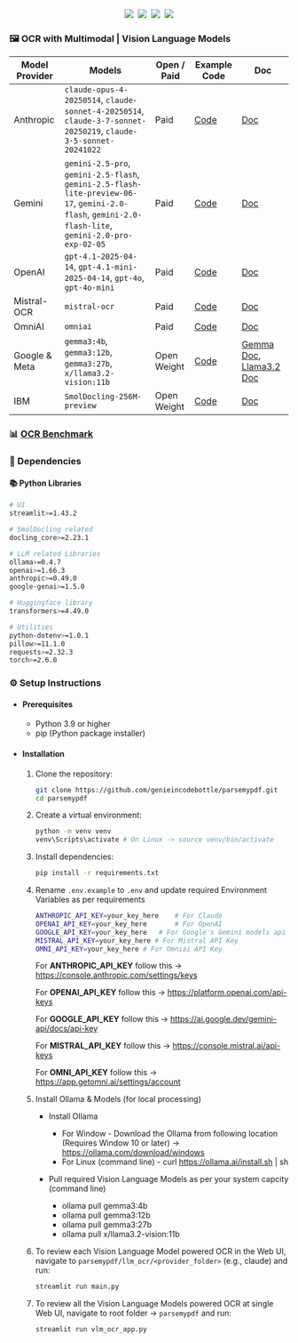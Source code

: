 <div align="center">
    <a target="_blank" href="https://www.youtube.com/@genieincodebottle"><img src="https://img.shields.io/badge/YouTube-11.4K-blue"></a>&nbsp;
    <a target="_blank" href="https://www.linkedin.com/in/rajesh-srivastava"><img src="https://img.shields.io/badge/style--5eba00.svg?label=LinkedIn&logo=linkedin&style=social"></a>&nbsp;
    <a target="_blank" href="https://www.instagram.com/genieincodebottle/"><img src="https://img.shields.io/badge/51K-C13584?style=flat-square&labelColor=C13584&logo=instagram&logoColor=white&link=https://www.instagram.com/eduardopiresbr/"></a>&nbsp;
    <a target="_blank" href="https://x.com/zero2nn"><img src="https://img.shields.io/twitter/url/https/twitter.com/cloudposse.svg?style=social&label=%20%40zero2nn"></a>
</div>

### 🖼️ OCR with Multimodal | Vision Language Models

| Model Provider | Models                                                       | Open / Paid | Example Code     | Doc       |
| -------------- | ------------------------------------------------------------ | ------------------ | -------- |---------- |
| Anthropic      | `claude-opus-4-20250514`, `claude-sonnet-4-20250514`, `claude-3-7-sonnet-20250219`, `claude-3-5-sonnet-20241022`   | Paid               | [Code](/vlm_ocr/anthropic/main.py)              | [Doc](https://www.anthropic.com/claude/sonnet)                                                                                |
| Gemini         | `gemini-2.5-pro`, `gemini-2.5-flash`, `gemini-2.5-flash-lite-preview-06-17`, `gemini-2.0-flash`, `gemini-2.0-flash-lite`, `gemini-2.0-pro-exp-02-05` | Paid               | [Code](/vlm_ocr/gemini/main.py)              | [Doc](https://ai.google.dev/gemini-api/docs/models)
| OpenAI         | `gpt-4.1-2025-04-14`, `gpt-4.1-mini-2025-04-14`, `gpt-4o`, `gpt-4o-mini` | Paid               | [Code](/vlm_ocr/openai//main.py)              | [Doc](https://platform.openai.com/docs/models/gpt-4o)
| Mistral-OCR        | `mistral-ocr`                                                | Paid  | [Code](/vlm_ocr/mistral_ocr/main.py)              | [Doc](https://docs.mistral.ai/capabilities/document/)
| OmniAI         | `omniai`                                                     | Paid  | [Code](/vlm_ocr/omniai/main.py)              | [Doc](https://docs.getomni.ai/docs/introduction)
| Google & Meta         | `gemma3:4b`, `gemma3:12b`, `gemma3:27b`, `x/llama3.2-vision:11b` | Open Weight  | [Code](/vlm_ocr/ollama_models/main.py)              | [Gemma Doc](https://blog.google/technology/developers/gemma-3/), [Llama3.2 Doc](https://ai.meta.com/blog/llama-3-2-connect-2024-vision-edge-mobile-devices/)
| IBM         | `SmolDocling-256M-preview`                                       | Open Weight | [Code](/vlm_ocr/smol_docling//main.py)              | [Doc](https://huggingface.co/ds4sd/SmolDocling-256M-preview)

### 📊 [OCR Benchmark](https://github.com/getomni-ai/benchmark?tab=readme-ov-file#omni-ocr-benchmark) 

### 🔗 Dependencies

#### 📚 Python Libraries
```bash
# UI
streamlit>=1.43.2 

# SmolDocling related
docling_core>=2.23.1

# LLM related Libraries
ollama>=0.4.7
openai>=1.66.3
anthropic>=0.49.0
google-genai>=1.5.0

# Huggingface library
transformers>=4.49.0

# Utilities
python-dotenv>=1.0.1
pillow>=11.1.0 
requests>=2.32.3
torch>=2.6.0
```

### ⚙️ Setup Instructions

- #### Prerequisites
   - Python 3.9 or higher
   - pip (Python package installer)

- #### Installation
   1. Clone the repository:
      ```bash
      git clone https://github.com/genieincodebottle/parsemypdf.git
      cd parsemypdf
      ```
   2. Create a virtual environment:
      ```bash
      python -m venv venv
      venv\Scripts\activate # On Linux -> source venv/bin/activate
      ```
   3. Install dependencies:
      ```bash
      pip install -r requirements.txt
      ```
   4. Rename `.env.example` to `.env` and update required Environment Variables as per requirements
      ```bash
      ANTHROPIC_API_KEY=your_key_here    # For Claude
      OPENAI_API_KEY=your_key_here       # For OpenAI
      GOOGLE_API_KEY=your_key_here   # For Google's Gemini models api key
      MISTRAL_API_KEY=your_key_here # For Mistral API Key
      OMNI_API_KEY=your_key_here # For Omniai API Key
      ```
      For **ANTHROPIC_API_KEY** follow this -> https://console.anthropic.com/settings/keys

      For **OPENAI_API_KEY** follow this -> https://platform.openai.com/api-keys

      For **GOOGLE_API_KEY** follow this -> https://ai.google.dev/gemini-api/docs/api-key

      For **MISTRAL_API_KEY** follow this -> https://console.mistral.ai/api-keys

      For **OMNI_API_KEY** follow this -> https://app.getomni.ai/settings/account

  5. Install Ollama & Models (for local processing)
      - Install Ollama
         - For Window - Download the Ollama from following location (Requires Window 10 or later) -> https://ollama.com/download/windows
         - For Linux (command line) - curl https://ollama.ai/install.sh | sh

      - Pull required Vision Language Models as per your system capcity (command line)
         - ollama pull gemma3:4b
         - ollama pull gemma3:12b
         - ollama pull gemma3:27b
         - ollama pull x/llama3.2-vision:11b

  6. To review each Vision Language Model powered OCR in the Web UI, navigate to `parsemypdf/llm_ocr/<provider_folder>` (e.g., claude) and run:
      
      ```bash 
      streamlit run main.py 
      ```
  7.  To review all the Vision Language Models powered OCR at single Web UI, navigate to root folder -> `parsemypdf` and run:
      
      ```bash 
      streamlit run vlm_ocr_app.py 
      ```